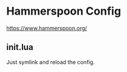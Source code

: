 # Hammerspoon Config

https://www.hammerspoon.org/

## init.lua

Just symlink and reload the config.

